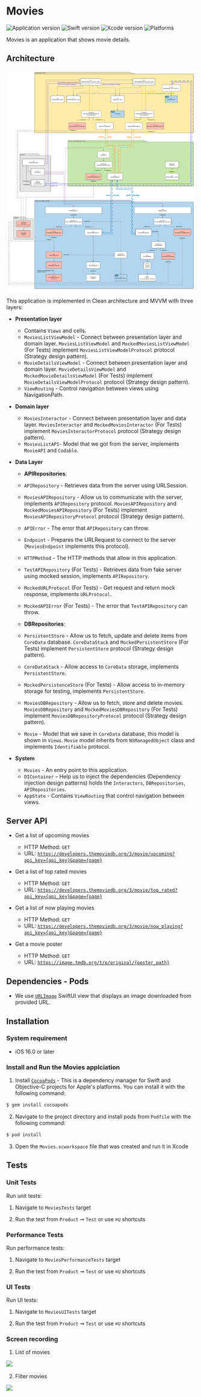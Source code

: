 # Movies
![Application version](https://img.shields.io/badge/application%20version-v1.0.0-blue)
![Swift version](https://img.shields.io/badge/Swift-5.7-orange)
![Xcode version](https://img.shields.io/badge/Xcode-14.2-yellow)
![Platforms](https://img.shields.io/badge/platforms-iOS-lightgrey)


Movies is an application that shows movie details.

## Architecture

![Screenshot](https://github.com/liort2020/Movies/blob/develop/Assets/MoviesArchitecture.png)

This application is implemented in Clean architecture and MVVM with three layers:
- **Presentation layer**
  - Contains `Views` and cells.
  - `MoviesListViewModel` - Connect between presentation layer and domain layer. `MoviesListViewModel` and `MockedMoviesListViewModel` (For Tests) implement `MoviesListViewModelProtocol` protocol (Strategy design pattern).
  - `MovieDetailsViewModel` - Connect between presentation layer and domain layer. `MovieDetailsViewModel` and `MockedMovieDetailsViewModel` (For Tests) implement `MovieDetailsViewModelProtocol` protocol (Strategy design pattern).
  - `ViewRouting` - Control navigation between views using NavigationPath.
  
- **Domain layer**
  - `MoviesInteractor` - Connect between presentation layer and data layer. `MoviesInteractor` and `MockedMoviesInteractor` (For Tests) implement `MoviesInteractorProtocol` protocol (Strategy design pattern).
  - `MoviesListAPI`- Model that we got from the server, implements `MovieAPI` and `Codable`.
  
- **Data Layer**
  - **APIRepositories**:
  - `APIRepository` - Retrieves data from the server using URLSession.
  - `MoviesAPIRepository` - Allow us to communicate with the server, implements `APIRepository` protocol. `MoviesAPIRepository` and `MockedMoviesAPIRepository` (For Tests) implement `MoviesAPIRepositoryProtocol` protocol (Strategy design pattern).
  - `APIError` - The error that `APIRepository` can throw.
  - `Endpoint` - Prepares the URLRequest to connect to the server (`MoviesEndpoint` implements this protocol).
  - `HTTPMethod` - The HTTP methods that allow in this application.
  - `TestAPIRepository` (For Tests) - Retrieves data from fake server using mocked session, implements `APIRepository`.
  - `MockedURLProtocol` (For Tests) - Get request and return mock response, implements `URLProtocol`.
  - `MockedAPIError` (For Tests) - The error that `TestAPIRepository` can throw.
  
   - **DBRepositories**:
  - `PersistentStore` - Allow us to fetch, update and delete items from `CoreData` database. `CoreDataStack` and `MockedPersistentStore` (For Tests) implement `PersistentStore` protocol (Strategy design pattern).
  - `CoreDataStack` - Allow access to `CoreData` storage, implements `PersistentStore`.
  - `MockedPersistenceStore` (For Tests) - Allow access to in-memory storage for testing, implements `PersistentStore`.
  - `MoviesDBRepository` - Allow us to fetch, store and delete movies. `MoviesDBRepository` and `MockedMoviesDBRepository` (For Tests) implement `MoviesDBRepositoryProtocol` protocol (Strategy design pattern).
  - `Movie` - Model that we save in `CoreData` database, this model is shown in `Views`. `Movie` model inherits from `NSManagedObject` class and implements `Identifiable` protocol.
  
- **System**
  - `Movies` - An entry point to this application.
  - `DIContainer` – Help us to inject the dependencies (Dependency injection design patterns) holds the `Interactors`, `DBRepositories`, `APIRepositories`.
  - `AppState` - Contains `ViewRouting` that control navigation between views.
  
  
## Server API
- Get a list of upcoming movies
  - HTTP Method: `GET`
  - URL: [`https://developers.themoviedb.org/3/movie/upcoming?api_key={api_key}&page={page}`](https://api.themoviedb.org/3/movie/upcoming?api_key=&page=1)
  
- Get a list of top rated movies
  - HTTP Method: `GET`
  - URL: [`https://developers.themoviedb.org/3/movie/top_rated?api_key={api_key}&page={page}`](https://api.themoviedb.org/3/movie/top_rated?api_key=&page=1)

- Get a list of now playing movies
  - HTTP Method: `GET`
  - URL: [`https://developers.themoviedb.org/3/movie/now_playing?api_key={api_key}&page={page}`](https://api.themoviedb.org/3/movie/now_playing?api_key=&page=1)
  
- Get a movie poster
  - HTTP Method: `GET`
  - URL: [`https://image.tmdb.org/t/p/original/{poster_path}`](https://image.tmdb.org/t/p/original/cIfRCA5wEvj9tApca4UDUagQEiM.jpg)
  
  
## Dependencies - Pods
  - We use [`URLImage`](https://cocoapods.org/pods/URLImage#download-an-image-in-ios-14-widget) SwiftUI view that displays an image downloaded from provided URL.
  
  
## Installation
### System requirement
- iOS 16.0 or later

### Install and Run the Movies applciation
1. Install [`CocoaPods`](https://cocoapods.org) - This is a dependency manager for Swift and Objective-C projects for Apple's platforms. 
You can install it with the following command:

```bash
$ gem install cocoapods
```

2. Navigate to the project directory and install pods from `Podfile` with the following command:

```bash
$ pod install
```

3. Open the `Movies.xcworkspace` file that was created and run it in Xcode
    
    
## Tests

### Unit Tests
Run unit tests:
1. Navigate to `MoviesTests` target

2. Run the test from `Product` ➞ `Test` or use `⌘U` shortcuts

### Performance Tests
Run performance tests:
1. Navigate to `MoviesPerformanceTests` target

2. Run the test from `Product` ➞ `Test` or use `⌘U` shortcuts

### UI Tests
Run UI tests:
1. Navigate to `MoviesUITests` target

2. Run the test from `Product` ➞ `Test` or use `⌘U` shortcuts

    
### Screen recording

1. List of movies
  <img src="https://github.com/liort2020/Movies/blob/develop/Assets/MoviesScreenRecording.gif" width="220"/>

2. Filter movies
  <img src="https://github.com/liort2020/Movies/blob/develop/Assets/FilterMoviesScreenRecording.gif" width="220"/>
